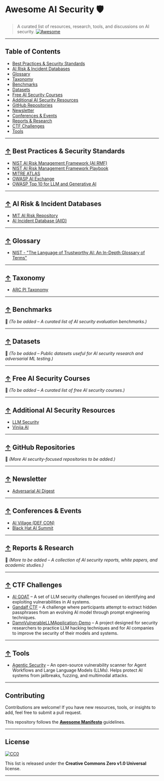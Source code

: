 # Awesome AI Security 🛡️  

> A curated list of resources, research, tools, and discussions on AI security. [![Awesome](https://awesome.re/badge.svg)](https://awesome.re)

---

## Table of Contents  

- [Best Practices & Security Standards](#best-practices--security-standards)  
- [AI Risk & Incident Databases](#ai-risk--incident-databases)  
- [Glossary](#glossary)  
- [Taxonomy](#taxonomy)  
- [Benchmarks](#benchmarks)  
- [Datasets](#datasets)  
- [Free AI Security Courses](#free-ai-security-courses)  
- [Additional AI Security Resources](#additional-ai-security-resources)  
- [GitHub Repositories](#github-repositories)  
- [Newsletter](#newsletter)  
- [Conferences & Events](#conferences--events)  
- [Reports & Research](#reports--research)  
- [CTF Challenges](#ctf-challenges)  
- [Tools](#tools)  

---

## [↑](#table-of-contents) Best Practices & Security Standards  

- [NIST AI Risk Management Framework (AI RMF)](https://nvlpubs.nist.gov/nistpubs/ai/NIST.AI.100-1.pdf)  
- [NIST AI Risk Management Framework Playbook](https://airc.nist.gov/airmf-resources/playbook/)  
- [MITRE ATLAS](http://atlas.mitre.org)  
- [OWASP AI Exchange](https://owaspai.org/docs/ai_security_overview/)  
- [OWASP Top 10 for LLM and Generative AI](https://owasp.org/www-project-top-10-for-large-language-model-applications/)  

---

## [↑](#table-of-contents) AI Risk & Incident Databases  

- [MIT AI Risk Repository](https://airisk.mit.edu/)  
- [AI Incident Database (AIID)](https://incidentdatabase.ai/)  

---

## [↑](#table-of-contents) Glossary  

- [NIST - "The Language of Trustworthy AI: An In-Depth Glossary of Terms"](https://airc.nist.gov/glossary/)  

---

## [↑](#table-of-contents) Taxonomy  

- [ARC PI Taxonomy](https://github.com/Arcanum-Sec/arc_pi_taxonomy)  

---

## [↑](#table-of-contents) Benchmarks  

📌 *(To be added – A curated list of AI security evaluation benchmarks.)*  

---

## [↑](#table-of-contents) Datasets  

📌 *(To be added – Public datasets useful for AI security research and adversarial ML testing.)*  

---

## [↑](#table-of-contents) Free AI Security Courses  

📌 *(To be added – A curated list of free AI security courses.)*  

---

## [↑](#table-of-contents) Additional AI Security Resources  

- [LLM Security](http://llmsecurity.net)  
- [Vinija AI](http://vinija.ai/models/LLM/)  

---

## [↑](#table-of-contents) GitHub Repositories  

📌 *(More AI security-focused repositories to be added.)*  

---

## [↑](#table-of-contents) Newsletter  

- [Adversarial AI Digest](https://www.linkedin.com/newsletters/adversarial-ai-digest-7298813894498598912/)  

---

## [↑](#table-of-contents) Conferences & Events  

- [AI Village (DEF CON)](https://aivillage.org/)  
- [Black Hat AI Summit](https://www.blackhat.com/)  

---

## [↑](#table-of-contents) Reports & Research  

📌 *(More to be added – A collection of AI security reports, white papers, and academic studies.)*  

---

## [↑](#table-of-contents) CTF Challenges  

- [AI GOAT](https://github.com/dhammon/ai-goat) – A set of LLM security challenges focused on identifying and exploiting vulnerabilities in AI systems.  
- [Gandalf CTF](https://gandalf.lakera.ai/) – A challenge where participants attempt to extract hidden passphrases from an evolving AI model through prompt engineering techniques.  
- [DamnVulnerableLLMApplication-Demo](https://github.com/greshake/DamnVulnerableLLMApp) – A project designed for security researchers to practice LLM hacking techniques and for AI companies to improve the security of their models and systems.  

---

## [↑](#table-of-contents) Tools  

- [Agentic Security](https://github.com/msoedov/agentic_security) – An open-source vulnerability scanner for Agent Workflows and Large Language Models (LLMs). Helps protect AI systems from jailbreaks, fuzzing, and multimodal attacks.  

---

## Contributing  

Contributions are welcome! If you have new resources, tools, or insights to add, feel free to submit a pull request.  

This repository follows the **[Awesome Manifesto](https://github.com/sindresorhus/awesome/blob/main/awesome.md)** guidelines.  

---

## License  

[![CC0](https://mirrors.creativecommons.org/presskit/buttons/88x31/svg/cc-zero.svg)](https://creativecommons.org/publicdomain/zero/1.0/)  

This list is released under the **Creative Commons Zero v1.0 Universal** license.  

---
